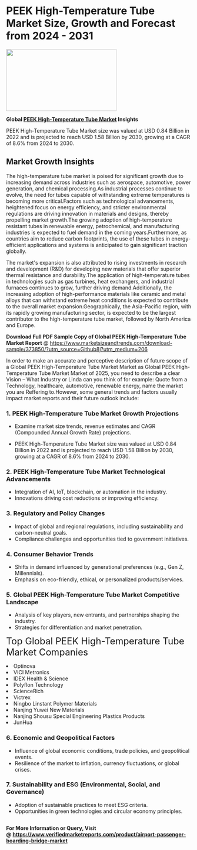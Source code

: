 <H1>PEEK High-Temperature Tube Market Size, Growth and Forecast from 2024 - 2031</H1><img class="aligncenter size-medium wp-image-584254" src="https://thirdeyenews.in/wp-content/uploads/2024/09/Global-Market-Research-300x168.jpeg" alt="" width="300" height="168" /><p><strong>Global&nbsp;<a href="https://www.marketsizeandtrends.com/download-sample/373850/?utm_source=Github8j?utm_medium=206">PEEK High-Temperature Tube Market</a> Insights</strong></p><p>PEEK High-Temperature Tube Market size was valued at USD 0.84 Billion in 2022 and is projected to reach USD 1.58 Billion by 2030, growing at a CAGR of 8.6% from 2024 to 2030.</p><p><h2>Market Growth Insights</h2> <p>The high-temperature tube market is poised for significant growth due to increasing demand across industries such as aerospace, automotive, power generation, and chemical processing.As industrial processes continue to evolve, the need for tubes capable of withstanding extreme temperatures is becoming more critical.Factors such as technological advancements, heightened focus on energy efficiency, and stricter environmental regulations are driving innovation in materials and designs, thereby propelling market growth.The growing adoption of high-temperature resistant tubes in renewable energy, petrochemical, and manufacturing industries is expected to fuel demand in the coming years.Furthermore, as countries aim to reduce carbon footprints, the use of these tubes in energy-efficient applications and systems is anticipated to gain significant traction globally.</p> <p>The market's expansion is also attributed to rising investments in research and development (R&D) for developing new materials that offer superior thermal resistance and durability.The application of high-temperature tubes in technologies such as gas turbines, heat exchangers, and industrial furnaces continues to grow, further driving demand.Additionally, the increasing adoption of high-performance materials like ceramic and metal alloys that can withstand extreme heat conditions is expected to contribute to the overall market expansion.Geographically, the Asia-Pacific region, with its rapidly growing manufacturing sector, is expected to be the largest contributor to the high-temperature tube market, followed by North America and Europe.</p> <p><span class=""><strong>Download Full PDF Sample Copy of Global PEEK High-Temperature Tube Market Report</strong> @ <a href="https://www.marketsizeandtrends.com/download-sample/373850/?utm_source=Github8j?utm_medium=206" target="_blank">https://www.marketsizeandtrends.com/download-sample/373850/?utm_source=Github8j?utm_medium=206</a></span></p><p>In order to make an accurate and perceptive description of future scope of a Global&nbsp;PEEK High-Temperature Tube Market Market as Global&nbsp;PEEK High-Temperature Tube Market Market of 2025, you need to describe a clear Vision &ndash; What Industry or Linda can you think of for example: Quote from a Technology, healthcare, automotive, renewable energy, name the market you are Reffering to.However, some general trends and factors usually impact market reports and their future outlook include:</p><h3>1.&nbsp;<strong>PEEK High-Temperature Tube Market Growth Projections</strong></h3><ul><li>Examine market size trends, revenue estimates and CAGR (Compounded Annual Growth Rate) projections.</li><li><p>PEEK High-Temperature Tube Market size was valued at USD 0.84 Billion in 2022 and is projected to reach USD 1.58 Billion by 2030, growing at a CAGR of 8.6% from 2024 to 2030.</p></li></ul><h3>2.&nbsp;<strong>PEEK High-Temperature Tube Market Technological Advancements</strong></h3><ul><li>Integration of AI, IoT, blockchain, or automation in the industry.</li><li>Innovations driving cost reductions or improving efficiency.</li></ul><h3>3.&nbsp;<strong>Regulatory and Policy Changes</strong></h3><ul><li>Impact of global and regional regulations, including sustainability and carbon-neutral goals.</li><li>Compliance challenges and opportunities tied to government initiatives.</li></ul><h3>4.&nbsp;<strong>Consumer Behavior Trends</strong></h3><ul><li>Shifts in demand influenced by generational preferences (e.g., Gen Z, Millennials).</li><li>Emphasis on eco-friendly, ethical, or personalized products/services.</li></ul><h3>5.&nbsp;<strong>Global PEEK High-Temperature Tube Market Competitive Landscape</strong></h3><ul><li>Analysis of key players, new entrants, and partnerships shaping the industry.</li><li>Strategies for differentiation and market penetration.</li></ul><p data-pm-slice="1 1 []"><span style="color: inherit; font-family: inherit; font-size: 25px;">Top Global PEEK High-Temperature Tube Market Companies</span></p><div class="" data-test-id=""><p><li>Optinova</li><li> VICI Metronics</li><li> IDEX Health & Science</li><li> Polyflon Technology</li><li> ScienceRich</li><li> Victrex</li><li> Ningbo Linstant Polymer Materials</li><li> Nanjing Yuwei New Materials</li><li> Nanjing Shousu Special Engineering Plastics Products</li><li> JunHua</li></p></div><h3>6.&nbsp;<strong>Economic and Geopolitical Factors</strong></h3><ul><li>Influence of global economic conditions, trade policies, and geopolitical events.</li><li>Resilience of the market to inflation, currency fluctuations, or global crises.</li></ul><h3>7.&nbsp;<strong>Sustainability and ESG (Environmental, Social, and Governance)</strong></h3><ul><li>Adoption of sustainable practices to meet ESG criteria.</li><li>Opportunities in green technologies and circular economy principles.</li></ul><h2><strong style="font-size: 14px;">For More Information or Query, Visit @&nbsp;</strong><a style="background-color: #ffffff; font-size: 14px;" href="https://www.marketsizeandtrends.com/report/peek-high-temperature-tube-market/" target="_blank">https://www.verifiedmarketreports.com/product/airport-passenger-boarding-bridge-market</a></h2>